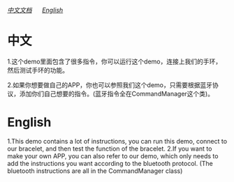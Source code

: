 ###### [中文文档](https://github.com/JackZhang92/BluetoothTest/wiki/%E4%B8%AD%E6%96%87%E6%96%87%E6%A1%A3) &nbsp; &nbsp; &nbsp;[English](https://github.com/JackZhang92/BluetoothTest/wiki/English-Home-Page)

# 中文
  1.这个demo里面包含了很多指令，你可以运行这个demo，连接上我们的手环，然后测试手环的功能。
  
  2.如果你想要做自己的APP，你也可以参照我们这个demo，只需要根据蓝牙协议，添加你们自己想要的指令。(蓝牙指令全在CommandManager这个类)。
  
  
# English
  1.This demo contains a lot of instructions, you can run this demo, connect to our bracelet, and then test the function of the bracelet.
  2.If you want to make your own APP, you can also refer to our demo, which only needs to add the instructions you want
  according to the bluetooth protocol. (The bluetooth instructions are all in the CommandManager class)
  

									
									
									
									
								
